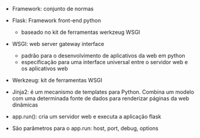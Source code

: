 - Framework: conjunto de normas   
- Flask: Framework front-end python  
    - baseado no kit de ferramentas werkzeug WSGI  
- WSGI: web server gateway interface  
    - padrão para o desenvolvimento de aplicativos da web em python  
    - especificação para uma interface universal entre o servidor web e os aplicativos web  
- Werkzeug: kit de ferramentas WSGI  
- Jinja2: é um mecanismo de templates para Python. Combina um modelo com uma determinada fonte de dados para renderizar páginas da web dinâmicas  

- app.run(): cria um servidor web e executa a aplicação flask

- São parâmetros para o app.run: host, port, debug, options



